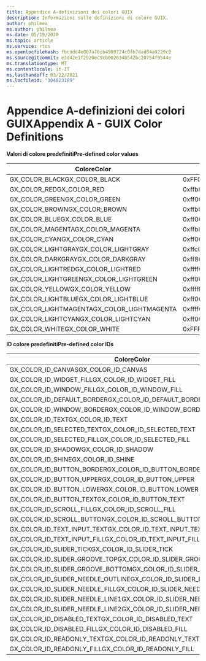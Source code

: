 ```yaml
---
title: Appendice A-definizioni dei colori GUIX
description: Informazioni sulle definizioni di colore GUIX.
author: philmea
ms.author: philmea
ms.date: 05/19/2020
ms.topic: article
ms.service: rtos
ms.openlocfilehash: fbcddd4e807a76cb4980724c0fb7dad84a9229c0
ms.sourcegitcommit: e3d42e1f2920ec9cb002634b542bc20754f9544e
ms.translationtype: MT
ms.contentlocale: it-IT
ms.lasthandoff: 03/22/2021
ms.locfileid: "104823189"
---
```

# <a name="appendix-a---guix-color-definitions"></a><span data-ttu-id="8a52f-103">Appendice A-definizioni dei colori GUIX</span><span class="sxs-lookup"><span data-stu-id="8a52f-103">Appendix A - GUIX Color Definitions</span></span> 

<span data-ttu-id="8a52f-104">__**Valori di colore predefiniti**__</span><span class="sxs-lookup"><span data-stu-id="8a52f-104">__**Pre-defined color values**__</span></span>

| <span data-ttu-id="8a52f-105">Colore</span><span class="sxs-lookup"><span data-stu-id="8a52f-105">Color</span></span>                            | <span data-ttu-id="8a52f-106">Valore</span><span class="sxs-lookup"><span data-stu-id="8a52f-106">Value</span></span>           |
| -------------------------------- | --------------- |
| <span data-ttu-id="8a52f-107">GX_COLOR_BLACK</span><span class="sxs-lookup"><span data-stu-id="8a52f-107">GX_COLOR_BLACK</span></span>                   | <span data-ttu-id="8a52f-108">0xFF000000</span><span class="sxs-lookup"><span data-stu-id="8a52f-108">0xff000000</span></span>      |
| <span data-ttu-id="8a52f-109">GX_COLOR_RED</span><span class="sxs-lookup"><span data-stu-id="8a52f-109">GX_COLOR_RED</span></span>                     | <span data-ttu-id="8a52f-110">0xffb80000</span><span class="sxs-lookup"><span data-stu-id="8a52f-110">0xffb80000</span></span>      |
| <span data-ttu-id="8a52f-111">GX_COLOR_GREEN</span><span class="sxs-lookup"><span data-stu-id="8a52f-111">GX_COLOR_GREEN</span></span>                   | <span data-ttu-id="8a52f-112">0xff00bc00</span><span class="sxs-lookup"><span data-stu-id="8a52f-112">0xff00bc00</span></span>      |
| <span data-ttu-id="8a52f-113">GX_COLOR_BROWN</span><span class="sxs-lookup"><span data-stu-id="8a52f-113">GX_COLOR_BROWN</span></span>                   | <span data-ttu-id="8a52f-114">0xffb8bc00</span><span class="sxs-lookup"><span data-stu-id="8a52f-114">0xffb8bc00</span></span>      |
| <span data-ttu-id="8a52f-115">GX_COLOR_BLUE</span><span class="sxs-lookup"><span data-stu-id="8a52f-115">GX_COLOR_BLUE</span></span>                    | <span data-ttu-id="8a52f-116">0xff0000b8</span><span class="sxs-lookup"><span data-stu-id="8a52f-116">0xff0000b8</span></span>      |
| <span data-ttu-id="8a52f-117">GX_COLOR_MAGENTA</span><span class="sxs-lookup"><span data-stu-id="8a52f-117">GX_COLOR_MAGENTA</span></span>                 | <span data-ttu-id="8a52f-118">0xffb800b8</span><span class="sxs-lookup"><span data-stu-id="8a52f-118">0xffb800b8</span></span>      |
| <span data-ttu-id="8a52f-119">GX_COLOR_CYAN</span><span class="sxs-lookup"><span data-stu-id="8a52f-119">GX_COLOR_CYAN</span></span>                    | <span data-ttu-id="8a52f-120">0xff00bcb8</span><span class="sxs-lookup"><span data-stu-id="8a52f-120">0xff00bcb8</span></span>      |
| <span data-ttu-id="8a52f-121">GX_COLOR_LIGHTGRAY</span><span class="sxs-lookup"><span data-stu-id="8a52f-121">GX_COLOR_LIGHTGRAY</span></span>               | <span data-ttu-id="8a52f-122">0xffc0c0c0</span><span class="sxs-lookup"><span data-stu-id="8a52f-122">0xffc0c0c0</span></span>      |
| <span data-ttu-id="8a52f-123">GX_COLOR_DARKGRAY</span><span class="sxs-lookup"><span data-stu-id="8a52f-123">GX_COLOR_DARKGRAY</span></span>                | <span data-ttu-id="8a52f-124">0xff808080</span><span class="sxs-lookup"><span data-stu-id="8a52f-124">0xff808080</span></span>      |
| <span data-ttu-id="8a52f-125">GX_COLOR_LIGHTRED</span><span class="sxs-lookup"><span data-stu-id="8a52f-125">GX_COLOR_LIGHTRED</span></span>                | <span data-ttu-id="8a52f-126">0xffff0000</span><span class="sxs-lookup"><span data-stu-id="8a52f-126">0xffff0000</span></span>      |
| <span data-ttu-id="8a52f-127">GX_COLOR_LIGHTGREEN</span><span class="sxs-lookup"><span data-stu-id="8a52f-127">GX_COLOR_LIGHTGREEN</span></span>              | <span data-ttu-id="8a52f-128">0xff00ff00</span><span class="sxs-lookup"><span data-stu-id="8a52f-128">0xff00ff00</span></span>      |
| <span data-ttu-id="8a52f-129">GX_COLOR_YELLOW</span><span class="sxs-lookup"><span data-stu-id="8a52f-129">GX_COLOR_YELLOW</span></span>                  | <span data-ttu-id="8a52f-130">0xffffff00</span><span class="sxs-lookup"><span data-stu-id="8a52f-130">0xffffff00</span></span>      |
| <span data-ttu-id="8a52f-131">GX_COLOR_LIGHTBLUE</span><span class="sxs-lookup"><span data-stu-id="8a52f-131">GX_COLOR_LIGHTBLUE</span></span>               | <span data-ttu-id="8a52f-132">0xff0000ff</span><span class="sxs-lookup"><span data-stu-id="8a52f-132">0xff0000ff</span></span>      |
| <span data-ttu-id="8a52f-133">GX_COLOR_LIGHTMAGENTA</span><span class="sxs-lookup"><span data-stu-id="8a52f-133">GX_COLOR_LIGHTMAGENTA</span></span>            | <span data-ttu-id="8a52f-134">0xffff00ff</span><span class="sxs-lookup"><span data-stu-id="8a52f-134">0xffff00ff</span></span>      |
| <span data-ttu-id="8a52f-135">GX_COLOR_LIGHTCYAN</span><span class="sxs-lookup"><span data-stu-id="8a52f-135">GX_COLOR_LIGHTCYAN</span></span>               | <span data-ttu-id="8a52f-136">0xff00ffff</span><span class="sxs-lookup"><span data-stu-id="8a52f-136">0xff00ffff</span></span>      |
| <span data-ttu-id="8a52f-137">GX_COLOR_WHITE</span><span class="sxs-lookup"><span data-stu-id="8a52f-137">GX_COLOR_WHITE</span></span>                   | <span data-ttu-id="8a52f-138">0xFFFFFFFF</span><span class="sxs-lookup"><span data-stu-id="8a52f-138">0xffffffff</span></span>      |

<span data-ttu-id="8a52f-139">__**ID colore predefiniti**__</span><span class="sxs-lookup"><span data-stu-id="8a52f-139">__**Pre-defined color IDs**__</span></span>

| <span data-ttu-id="8a52f-140">Colore</span><span class="sxs-lookup"><span data-stu-id="8a52f-140">Color</span></span>                             | <span data-ttu-id="8a52f-141">Valore</span><span class="sxs-lookup"><span data-stu-id="8a52f-141">Value</span></span> |
|---------------------------------- | ---- |
| <span data-ttu-id="8a52f-142">GX_COLOR_ID_CANVAS</span><span class="sxs-lookup"><span data-stu-id="8a52f-142">GX_COLOR_ID_CANVAS</span></span>                | <span data-ttu-id="8a52f-143">0</span><span class="sxs-lookup"><span data-stu-id="8a52f-143">0</span></span>    |
| <span data-ttu-id="8a52f-144">GX_COLOR_ID_WIDGET_FILL</span><span class="sxs-lookup"><span data-stu-id="8a52f-144">GX_COLOR_ID_WIDGET_FILL</span></span>           | <span data-ttu-id="8a52f-145">1</span><span class="sxs-lookup"><span data-stu-id="8a52f-145">1</span></span>    |
| <span data-ttu-id="8a52f-146">GX_COLOR_ID_WINDOW_FILL</span><span class="sxs-lookup"><span data-stu-id="8a52f-146">GX_COLOR_ID_WINDOW_FILL</span></span>           | <span data-ttu-id="8a52f-147">2</span><span class="sxs-lookup"><span data-stu-id="8a52f-147">2</span></span>    |
| <span data-ttu-id="8a52f-148">GX_COLOR_ID_DEFAULT_BORDER</span><span class="sxs-lookup"><span data-stu-id="8a52f-148">GX_COLOR_ID_DEFAULT_BORDER</span></span>        | <span data-ttu-id="8a52f-149">3</span><span class="sxs-lookup"><span data-stu-id="8a52f-149">3</span></span>    |
| <span data-ttu-id="8a52f-150">GX_COLOR_ID_WINDOW_BORDER</span><span class="sxs-lookup"><span data-stu-id="8a52f-150">GX_COLOR_ID_WINDOW_BORDER</span></span>         | <span data-ttu-id="8a52f-151">4</span><span class="sxs-lookup"><span data-stu-id="8a52f-151">4</span></span>    |
| <span data-ttu-id="8a52f-152">GX_COLOR_ID_TEXT</span><span class="sxs-lookup"><span data-stu-id="8a52f-152">GX_COLOR_ID_TEXT</span></span>                  | <span data-ttu-id="8a52f-153">5</span><span class="sxs-lookup"><span data-stu-id="8a52f-153">5</span></span>    |
| <span data-ttu-id="8a52f-154">GX_COLOR_ID_SELECTED_TEXT</span><span class="sxs-lookup"><span data-stu-id="8a52f-154">GX_COLOR_ID_SELECTED_TEXT</span></span>         | <span data-ttu-id="8a52f-155">6</span><span class="sxs-lookup"><span data-stu-id="8a52f-155">6</span></span>    |
| <span data-ttu-id="8a52f-156">GX_COLOR_ID_SELECTED_FILL</span><span class="sxs-lookup"><span data-stu-id="8a52f-156">GX_COLOR_ID_SELECTED_FILL</span></span>         | <span data-ttu-id="8a52f-157">7</span><span class="sxs-lookup"><span data-stu-id="8a52f-157">7</span></span>    |
| <span data-ttu-id="8a52f-158">GX_COLOR_ID_SHADOW</span><span class="sxs-lookup"><span data-stu-id="8a52f-158">GX_COLOR_ID_SHADOW</span></span>                | <span data-ttu-id="8a52f-159">8</span><span class="sxs-lookup"><span data-stu-id="8a52f-159">8</span></span>    |
| <span data-ttu-id="8a52f-160">GX_COLOR_ID_SHINE</span><span class="sxs-lookup"><span data-stu-id="8a52f-160">GX_COLOR_ID_SHINE</span></span>                 | <span data-ttu-id="8a52f-161">9</span><span class="sxs-lookup"><span data-stu-id="8a52f-161">9</span></span>    |
| <span data-ttu-id="8a52f-162">GX_COLOR_ID_BUTTON_BORDER</span><span class="sxs-lookup"><span data-stu-id="8a52f-162">GX_COLOR_ID_BUTTON_BORDER</span></span>         | <span data-ttu-id="8a52f-163">10</span><span class="sxs-lookup"><span data-stu-id="8a52f-163">10</span></span>   |
| <span data-ttu-id="8a52f-164">GX_COLOR_ID_BUTTON_UPPER</span><span class="sxs-lookup"><span data-stu-id="8a52f-164">GX_COLOR_ID_BUTTON_UPPER</span></span>          | <span data-ttu-id="8a52f-165">11</span><span class="sxs-lookup"><span data-stu-id="8a52f-165">11</span></span>   |
| <span data-ttu-id="8a52f-166">GX_COLOR_ID_BUTTON_LOWER</span><span class="sxs-lookup"><span data-stu-id="8a52f-166">GX_COLOR_ID_BUTTON_LOWER</span></span>          | <span data-ttu-id="8a52f-167">12</span><span class="sxs-lookup"><span data-stu-id="8a52f-167">12</span></span>   |
| <span data-ttu-id="8a52f-168">GX_COLOR_ID_BUTTON_TEXT</span><span class="sxs-lookup"><span data-stu-id="8a52f-168">GX_COLOR_ID_BUTTON_TEXT</span></span>           | <span data-ttu-id="8a52f-169">13</span><span class="sxs-lookup"><span data-stu-id="8a52f-169">13</span></span>   |
| <span data-ttu-id="8a52f-170">GX_COLOR_ID_SCROLL_FILL</span><span class="sxs-lookup"><span data-stu-id="8a52f-170">GX_COLOR_ID_SCROLL_FILL</span></span>           | <span data-ttu-id="8a52f-171">14</span><span class="sxs-lookup"><span data-stu-id="8a52f-171">14</span></span>   |
| <span data-ttu-id="8a52f-172">GX_COLOR_ID_SCROLL_BUTTON</span><span class="sxs-lookup"><span data-stu-id="8a52f-172">GX_COLOR_ID_SCROLL_BUTTON</span></span>         | <span data-ttu-id="8a52f-173">15</span><span class="sxs-lookup"><span data-stu-id="8a52f-173">15</span></span>   |
| <span data-ttu-id="8a52f-174">GX_COLOR_ID_TEXT_INPUT_TEXT</span><span class="sxs-lookup"><span data-stu-id="8a52f-174">GX_COLOR_ID_TEXT_INPUT_TEXT</span></span>       | <span data-ttu-id="8a52f-175">16</span><span class="sxs-lookup"><span data-stu-id="8a52f-175">16</span></span>   |
| <span data-ttu-id="8a52f-176">GX_COLOR_ID_TEXT_INPUT_FILL</span><span class="sxs-lookup"><span data-stu-id="8a52f-176">GX_COLOR_ID_TEXT_INPUT_FILL</span></span>       | <span data-ttu-id="8a52f-177">17</span><span class="sxs-lookup"><span data-stu-id="8a52f-177">17</span></span>   |
| <span data-ttu-id="8a52f-178">GX_COLOR_ID_SLIDER_TICK</span><span class="sxs-lookup"><span data-stu-id="8a52f-178">GX_COLOR_ID_SLIDER_TICK</span></span>           | <span data-ttu-id="8a52f-179">18</span><span class="sxs-lookup"><span data-stu-id="8a52f-179">18</span></span>   |
| <span data-ttu-id="8a52f-180">GX_COLOR_ID_SLIDER_GROOVE_TOP</span><span class="sxs-lookup"><span data-stu-id="8a52f-180">GX_COLOR_ID_SLIDER_GROOVE_TOP</span></span>     | <span data-ttu-id="8a52f-181">19</span><span class="sxs-lookup"><span data-stu-id="8a52f-181">19</span></span>   |
| <span data-ttu-id="8a52f-182">GX_COLOR_ID_SLIDER_GROOVE_BOTTOM</span><span class="sxs-lookup"><span data-stu-id="8a52f-182">GX_COLOR_ID_SLIDER_GROOVE_BOTTOM</span></span>  | <span data-ttu-id="8a52f-183">20</span><span class="sxs-lookup"><span data-stu-id="8a52f-183">20</span></span>   |
| <span data-ttu-id="8a52f-184">GX_COLOR_ID_SLIDER_NEEDLE_OUTLINE</span><span class="sxs-lookup"><span data-stu-id="8a52f-184">GX_COLOR_ID_SLIDER_NEEDLE_OUTLINE</span></span> | <span data-ttu-id="8a52f-185">21</span><span class="sxs-lookup"><span data-stu-id="8a52f-185">21</span></span>   |
| <span data-ttu-id="8a52f-186">GX_COLOR_ID_SLIDER_NEEDLE_FILL</span><span class="sxs-lookup"><span data-stu-id="8a52f-186">GX_COLOR_ID_SLIDER_NEEDLE_FILL</span></span>    | <span data-ttu-id="8a52f-187">22</span><span class="sxs-lookup"><span data-stu-id="8a52f-187">22</span></span>   |
| <span data-ttu-id="8a52f-188">GX_COLOR_ID_SLIDER_NEEDLE_LINE1</span><span class="sxs-lookup"><span data-stu-id="8a52f-188">GX_COLOR_ID_SLIDER_NEEDLE_LINE1</span></span>   | <span data-ttu-id="8a52f-189">23</span><span class="sxs-lookup"><span data-stu-id="8a52f-189">23</span></span>   |
| <span data-ttu-id="8a52f-190">GX_COLOR_ID_SLIDER_NEEDLE_LINE2</span><span class="sxs-lookup"><span data-stu-id="8a52f-190">GX_COLOR_ID_SLIDER_NEEDLE_LINE2</span></span>   | <span data-ttu-id="8a52f-191">24</span><span class="sxs-lookup"><span data-stu-id="8a52f-191">24</span></span>   |
| <span data-ttu-id="8a52f-192">GX_COLOR_ID_DISABLED_TEXT</span><span class="sxs-lookup"><span data-stu-id="8a52f-192">GX_COLOR_ID_DISABLED_TEXT</span></span>         | <span data-ttu-id="8a52f-193">25</span><span class="sxs-lookup"><span data-stu-id="8a52f-193">25</span></span>   |
| <span data-ttu-id="8a52f-194">GX_COLOR_ID_DISABLED_FILL</span><span class="sxs-lookup"><span data-stu-id="8a52f-194">GX_COLOR_ID_DISABLED_FILL</span></span>         | <span data-ttu-id="8a52f-195">26</span><span class="sxs-lookup"><span data-stu-id="8a52f-195">26</span></span>   |
| <span data-ttu-id="8a52f-196">GX_COLOR_ID_READONLY_TEXT</span><span class="sxs-lookup"><span data-stu-id="8a52f-196">GX_COLOR_ID_READONLY_TEXT</span></span>         | <span data-ttu-id="8a52f-197">27</span><span class="sxs-lookup"><span data-stu-id="8a52f-197">27</span></span>   |
| <span data-ttu-id="8a52f-198">GX_COLOR_ID_READONLY_FILL</span><span class="sxs-lookup"><span data-stu-id="8a52f-198">GX_COLOR_ID_READONLY_FILL</span></span>         | <span data-ttu-id="8a52f-199">28</span><span class="sxs-lookup"><span data-stu-id="8a52f-199">28</span></span>   |